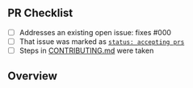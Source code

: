 <!-- 👋 Hi, thanks for sending a PR to sops-age! 💖.
Please fill out all fields below and make sure each item is true and [x] checked.
Otherwise we may not be able to review your PR. -->

## PR Checklist

- [ ] Addresses an existing open issue: fixes #000
- [ ] That issue was marked as [`status: accepting prs`](https://github.com/humphd/sops-age/issues?q=is%3Aopen+is%3Aissue+label%3A%22status%3A+accepting+prs%22)
- [ ] Steps in [CONTRIBUTING.md](https://github.com/humphd/sops-age/blob/main/.github/CONTRIBUTING.md) were taken

## Overview

<!-- Description of what is changed and how the code change does that. -->
